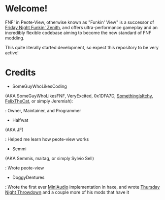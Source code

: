 # Welcome!

FNF' in Peote-View, otherwise known as "Funkin' View" is a successor of [Friday Night Funkin' Zenith](https://github.com/SomeGuyWhoLovesCoding/Zenith-FNF-Public), and offers ultra-performance gameplay and an incredibly flexible codebase aiming to become the new standard of FNF modding.

This quite literally started development, so expect this repository to be very active!

# Credits

- SomeGuyWhoLikesCoding

(AKA SomeGuyWhoLikesFNF, VeryExcited, 0x1DFA7D, [SomethingIsItchy](https://somethingisitchy.itch.io), [FelixTheCat](https://gamejolt.com/@SomeGuyWhoLikesFNF), or simply Jeremiah):

: Owner, Maintainer, and Programmer

- Halfwat

(AKA JF)

: Helped me learn how peote-view works

- Semmi

(AKA Semmis, maitag, or simply Sylvio Sell)

: Wrote peote-view

- DoggyDentures

: Wrote the first ever [MiniAudio](https://miniaud.io) implementation in haxe, and wrote [Thursday Night Throwdown](https://gamebanana.com/mods/406432) and a couple more of his mods that have it
